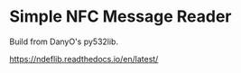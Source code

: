 Simple NFC Message Reader
========
Build from DanyO's py532lib.

https://ndeflib.readthedocs.io/en/latest/